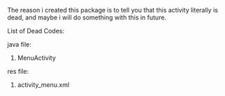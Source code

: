 The reason i created this package is to tell you that this activity literally is dead,
and maybe i will do something with this in future. 

List of Dead Codes:

java file: 
1. MenuActivity

res file:
1. activity_menu.xml